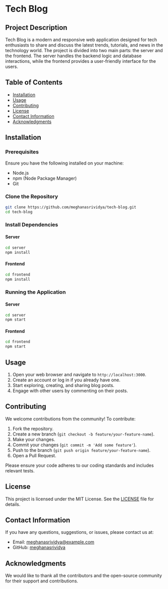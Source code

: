 # Tech Blog

## Project Description

Tech Blog is a modern and responsive web application designed for tech enthusiasts to share and discuss the latest trends, tutorials, and news in the technology world. The project is divided into two main parts: the server and the frontend. The server handles the backend logic and database interactions, while the frontend provides a user-friendly interface for the users.

## Table of Contents

- [Installation](#installation)
- [Usage](#usage)
- [Contributing](#contributing)
- [License](#license)
- [Contact Information](#contact-information)
- [Acknowledgments](#acknowledgments)

## Installation

### Prerequisites

Ensure you have the following installed on your machine:
- Node.js
- npm (Node Package Manager)
- Git

### Clone the Repository

```bash
git clone https://github.com/meghanasrividya/tech-blog.git
cd tech-blog
```

### Install Dependencies

#### Server

```bash
cd server
npm install
```

#### Frontend

```bash
cd frontend
npm install
```

### Running the Application

#### Server

```bash
cd server
npm start
```

#### Frontend

```bash
cd frontend
npm start
```

## Usage

1. Open your web browser and navigate to `http://localhost:3000`.
2. Create an account or log in if you already have one.
3. Start exploring, creating, and sharing blog posts.
4. Engage with other users by commenting on their posts.

## Contributing

We welcome contributions from the community! To contribute:

1. Fork the repository.
2. Create a new branch (`git checkout -b feature/your-feature-name`).
3. Make your changes.
4. Commit your changes (`git commit -m 'Add some feature'`).
5. Push to the branch (`git push origin feature/your-feature-name`).
6. Open a Pull Request.

Please ensure your code adheres to our coding standards and includes relevant tests.

## License

This project is licensed under the MIT License. See the [LICENSE](LICENSE) file for details.

## Contact Information

If you have any questions, suggestions, or issues, please contact us at:
- Email: meghanasrividya@example.com
- GitHub: [meghanasrividya](https://github.com/meghanasrividya)

## Acknowledgments

We would like to thank all the contributors and the open-source community for their support and contributions.
